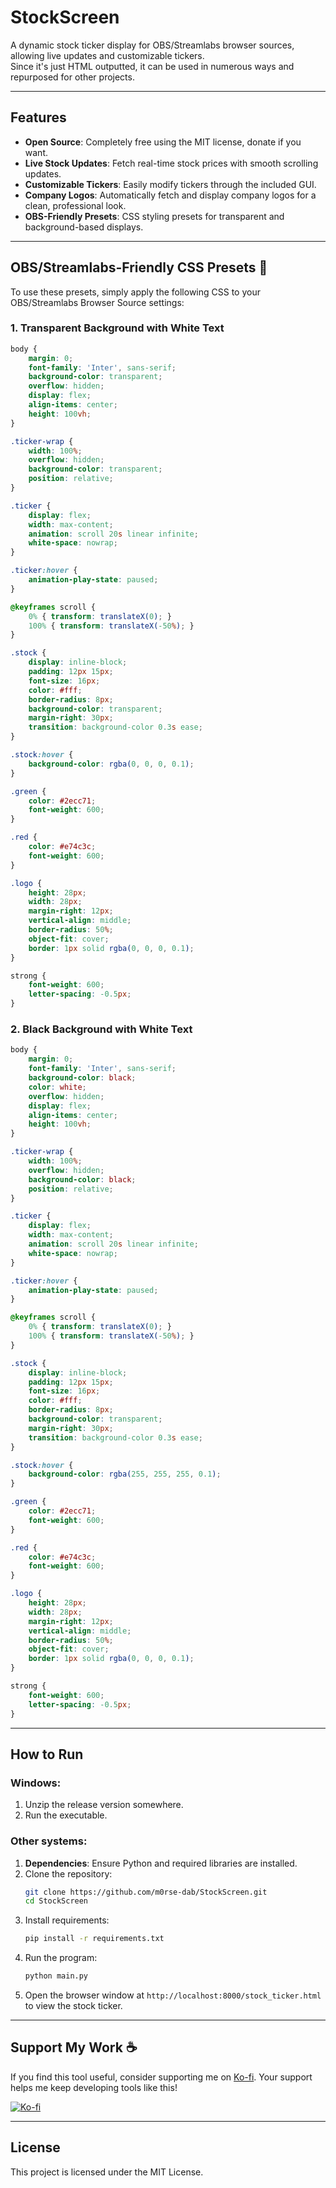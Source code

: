# StockScreen

A dynamic stock ticker display for OBS/Streamlabs browser sources, allowing live updates and customizable tickers.  
Since it's just HTML outputted, it can be used in numerous ways and repurposed for other projects.

---

## Features

- **Open Source**: Completely free using the MIT license, donate if you want.
- **Live Stock Updates**: Fetch real-time stock prices with smooth scrolling updates.
- **Customizable Tickers**: Easily modify tickers through the included GUI.
- **Company Logos**: Automatically fetch and display company logos for a clean, professional look.
- **OBS-Friendly Presets**: CSS styling presets for transparent and background-based displays.

---

## OBS/Streamlabs-Friendly CSS Presets 🎨  

To use these presets, simply apply the following CSS to your OBS/Streamlabs Browser Source settings:

### 1. Transparent Background with White Text

```css
body {
    margin: 0;
    font-family: 'Inter', sans-serif;
    background-color: transparent;
    overflow: hidden;
    display: flex;
    align-items: center;
    height: 100vh;
}

.ticker-wrap {
    width: 100%;
    overflow: hidden;
    background-color: transparent;
    position: relative;
}

.ticker {
    display: flex;
    width: max-content;
    animation: scroll 20s linear infinite;
    white-space: nowrap;
}

.ticker:hover {
    animation-play-state: paused;
}

@keyframes scroll {
    0% { transform: translateX(0); }
    100% { transform: translateX(-50%); }
}

.stock {
    display: inline-block;
    padding: 12px 15px;
    font-size: 16px;
    color: #fff;
    border-radius: 8px;
    background-color: transparent;
    margin-right: 30px;
    transition: background-color 0.3s ease;
}

.stock:hover {
    background-color: rgba(0, 0, 0, 0.1);
}

.green {
    color: #2ecc71;
    font-weight: 600;
}

.red {
    color: #e74c3c;
    font-weight: 600;
}

.logo {
    height: 28px;
    width: 28px;
    margin-right: 12px;
    vertical-align: middle;
    border-radius: 50%;
    object-fit: cover;
    border: 1px solid rgba(0, 0, 0, 0.1);
}

strong {
    font-weight: 600;
    letter-spacing: -0.5px;
}
```

### 2. Black Background with White Text

```css
body {
    margin: 0;
    font-family: 'Inter', sans-serif;
    background-color: black;
    color: white;
    overflow: hidden;
    display: flex;
    align-items: center;
    height: 100vh;
}

.ticker-wrap {
    width: 100%;
    overflow: hidden;
    background-color: black;
    position: relative;
}

.ticker {
    display: flex;
    width: max-content;
    animation: scroll 20s linear infinite;
    white-space: nowrap;
}

.ticker:hover {
    animation-play-state: paused;
}

@keyframes scroll {
    0% { transform: translateX(0); }
    100% { transform: translateX(-50%); }
}

.stock {
    display: inline-block;
    padding: 12px 15px;
    font-size: 16px;
    color: #fff;
    border-radius: 8px;
    background-color: transparent;
    margin-right: 30px;
    transition: background-color 0.3s ease;
}

.stock:hover {
    background-color: rgba(255, 255, 255, 0.1);
}

.green {
    color: #2ecc71;
    font-weight: 600;
}

.red {
    color: #e74c3c;
    font-weight: 600;
}

.logo {
    height: 28px;
    width: 28px;
    margin-right: 12px;
    vertical-align: middle;
    border-radius: 50%;
    object-fit: cover;
    border: 1px solid rgba(0, 0, 0, 0.1);
}

strong {
    font-weight: 600;
    letter-spacing: -0.5px;
}
```

---

## How to Run

### Windows:
1. Unzip the release version somewhere.
2. Run the executable.

### Other systems:
1. **Dependencies**: Ensure Python and required libraries are installed.  
2. Clone the repository:
   ```bash
   git clone https://github.com/m0rse-dab/StockScreen.git
   cd StockScreen
   ```
3. Install requirements:
   ```bash
   pip install -r requirements.txt
   ```
4. Run the program:
   ```bash
   python main.py
   ```
5. Open the browser window at `http://localhost:8000/stock_ticker.html` to view the stock ticker.

---

## Support My Work ☕  

If you find this tool useful, consider supporting me on [Ko-fi](https://ko-fi.com/m0rse). Your support helps me keep developing tools like this!  

[![Ko-fi](https://img.shields.io/badge/Support%20Me-Ko--fi-FF5E5B?style=for-the-badge&logo=ko-fi&logoColor=white)](https://ko-fi.com/your-kofi-link)

---

## License

This project is licensed under the MIT License.
